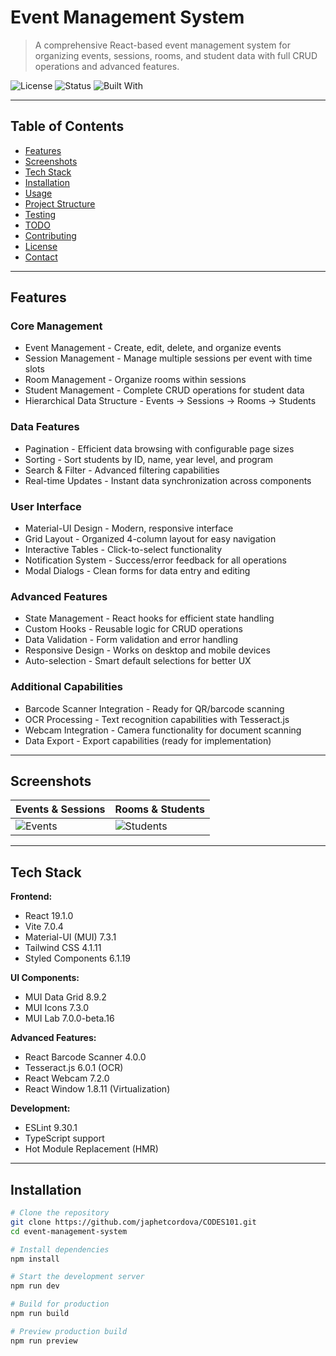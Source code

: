 # Event Management System

> A comprehensive React-based event management system for organizing events, sessions, rooms, and student data with full CRUD operations and advanced features.

![License](https://img.shields.io/badge/license-MIT-blue.svg)
![Status](https://img.shields.io/badge/status-active-brightgreen)
![Built With](https://img.shields.io/badge/built%20with-React%20|%20Vite%20|%20Material-UI-blue)

---

## Table of Contents

- [Features](#features)
- [Screenshots](#screenshots)
- [Tech Stack](#tech-stack)
- [Installation](#installation)
- [Usage](#usage)
- [Project Structure](#project-structure)
- [Testing](#testing)
- [TODO](#todo)
- [Contributing](#contributing)
- [License](#license)
- [Contact](#contact)

---

## Features

### Core Management
- Event Management - Create, edit, delete, and organize events
- Session Management - Manage multiple sessions per event with time slots
- Room Management - Organize rooms within sessions
- Student Management - Complete CRUD operations for student data
- Hierarchical Data Structure - Events → Sessions → Rooms → Students

### Data Features
- Pagination - Efficient data browsing with configurable page sizes
- Sorting - Sort students by ID, name, year level, and program
- Search & Filter - Advanced filtering capabilities
- Real-time Updates - Instant data synchronization across components

### User Interface
- Material-UI Design - Modern, responsive interface
- Grid Layout - Organized 4-column layout for easy navigation
- Interactive Tables - Click-to-select functionality
- Notification System - Success/error feedback for all operations
- Modal Dialogs - Clean forms for data entry and editing

### Advanced Features
- State Management - React hooks for efficient state handling
- Custom Hooks - Reusable logic for CRUD operations
- Data Validation - Form validation and error handling
- Responsive Design - Works on desktop and mobile devices
- Auto-selection - Smart default selections for better UX

### Additional Capabilities
- Barcode Scanner Integration - Ready for QR/barcode scanning
- OCR Processing - Text recognition capabilities with Tesseract.js
- Webcam Integration - Camera functionality for document scanning
- Data Export - Export capabilities (ready for implementation)

---

## Screenshots

| Events & Sessions | Rooms & Students |
|-------------------|------------------|
| ![Events](./screenshots/events.png) | ![Students](./screenshots/students.png) |

---

## Tech Stack

**Frontend:**
- React 19.1.0
- Vite 7.0.4
- Material-UI (MUI) 7.3.1
- Tailwind CSS 4.1.11
- Styled Components 6.1.19

**UI Components:**
- MUI Data Grid 8.9.2
- MUI Icons 7.3.0
- MUI Lab 7.0.0-beta.16

**Advanced Features:**
- React Barcode Scanner 4.0.0
- Tesseract.js 6.0.1 (OCR)
- React Webcam 7.2.0
- React Window 1.8.11 (Virtualization)

**Development:**
- ESLint 9.30.1
- TypeScript support
- Hot Module Replacement (HMR)

---

## Installation

```bash
# Clone the repository
git clone https://github.com/japhetcordova/CODES101.git
cd event-management-system

# Install dependencies
npm install

# Start the development server
npm run dev

# Build for production
npm run build

# Preview production build
npm run preview
